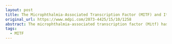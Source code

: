 ```yaml
---
layout: post
title: The Microphthalmia-Associated Transcription Factor (MITF) and Its Role in the Structure and Function of the Eye
original_url: https://www.mdpi.com/2073-4425/15/10/1258
abstract: The microphthalmia-associated transcription factor (Mitf) has been found to play an important role in eye development, structure, and function. The Mitf gene is responsible for controlling cellular processes in a range of cell types, contributing to multiple eye development processes. In this review, we survey what is now known about the impact of Mitf on eye structure and function in retinal disorders. Several mutations in the human and mouse Mitf gene are now known, and the effects of these on eye phenotype are addressed. We discuss the importance of Mitf in regulating ion transport across the retinal pigment epithelium (RPE) and the vasculature of the eye. Methods: The literature was searched using the PubMed, Scopus, and Google Scholar databases. Fundus and Optical Coherence Tomography (OCT) images from mice were obtained with a Micron IV rodent imaging system. Results: Defects in neural-crest-derived melanocytes resulting from any Mitf mutations lead to hypopigmentation in the eye, coat, and inner functioning of the animals. While many Mitf mutations target RPE cells in the eye, fewer impact osteoclasts at the same time. Some of the mutations in mice lead to microphthalmia, and ultimately vision loss, while other mice show a normal eye size; however, the latter, in some cases, show hypopigmentation in the fundus and the choroid is depigmented and thickened, and in rare cases Mitf mutations lead to progressive retinal degeneration. Conclusions: The Mitf gene has an impact on the structure and function of the retina and its vasculature, the RPE, and the choroid in the adult eye.
tags:
  - MITF
---
```


